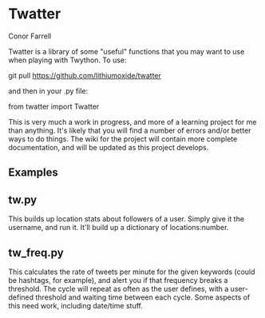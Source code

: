 Twatter
=======
Conor Farrell

Twatter is a library of some "useful" functions that you may want to use when playing with Twython. To use:

  git pull https://github.com/lithiumoxide/twatter

and then in your .py file:

  from twatter import Twatter

This is very much a work in progress, and more of a learning project for me than anything. It's likely that you will find a number of errors and/or better ways to do things. The wiki for the project will contain more complete documentation, and will be updated as this project develops.


Examples
--------

tw.py
-----
This builds up location stats about followers of a user. Simply give it the username, and run it. It'll build up a dictionary of locations:number.

tw_freq.py
----------
This calculates the rate of tweets per minute for the given keywords (could be hashtags, for example), and alert you if that frequency breaks a threshold. The cycle will repeat as often as the user defines, with a user-defined threshold and waiting time between each cycle. Some aspects of this need work, including date/time stuff.
